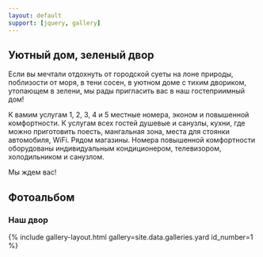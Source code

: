 ```yaml
---
layout: default
support: [jquery, gallery]
---
```

## Уютный дом, зеленый двор

Если вы мечтали отдохнуть от городской суеты на лоне природы, поблизости от моря, в тени сосен, в уютном доме с тихим двориком, утопающем в зелени, мы рады пригласить вас в наш гостеприимный дом!

К вамим услугам 1, 2, 3, 4 и 5 местные номера, эконом и повышенной комфортности. К услугам всех гостей душевые и санузлы, кухни, где можно приготовить поесть, мангальная зона, места для стоянки автомобиля, WiFi. Рядом магазины. Номера повышенной комфортности оборудованы индивидуальным кондиционером, телевизором, холодильником и санузлом.

Мы ждем вас!
<br>
## Фотоальбом
### Наш двор
{% include gallery-layout.html gallery=site.data.galleries.yard id_number=1 %}
